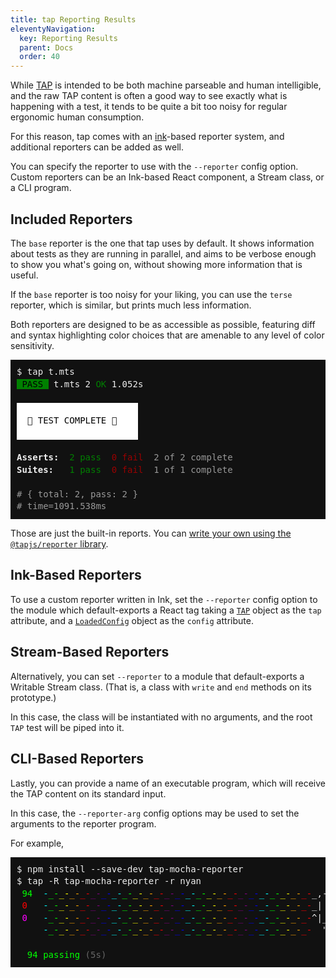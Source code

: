 ```yaml
---
title: tap Reporting Results
eleventyNavigation:
  key: Reporting Results
  parent: Docs
  order: 40
---
```


While [TAP](./tap-format.md) is intended to be both machine
parseable and human intelligible, and the raw TAP content is
often a good way to see exactly what is happening with a test, it
tends to be quite a bit too noisy for regular ergonomic human
consumption.

For this reason, tap comes with an
[ink](https://github.com/vadimdemedes/ink)-based reporter system,
and additional reporters can be added as well.

You can specify the reporter to use with the `--reporter` config
option. Custom reporters can be an Ink-based React component, a
Stream class, or a CLI program.

## Included Reporters

The `base` reporter is the one that tap uses by default. It
shows information about tests as they are running in parallel,
and aims to be verbose enough to show you what's going on,
without showing more information that is useful.

If the `base` reporter is too noisy for your liking, you can use
the `terse` reporter, which is similar, but prints much less
information.

Both reporters are designed to be as accessible as possible,
featuring diff and syntax highlighting color choices that are
amenable to any level of color sensitivity.

<pre
style="background:#111;color:#eee;line-height:1.4;padding:10px;">$ tap t.mts
<span style="color:black;background:green"> PASS </span> t.mts 2 <span style="color:green">OK</span> <span color="#999">1.052s</span>

<div style="width:min-content;background:white;color:black">                       
  🌈 TEST COMPLETE 🌈  
                       </div>
<b>Asserts:</b>  <span style="color:green">2 pass</span>  <span style="color:#900">0 fail</span>  <span style="color:#999">2 of 2 complete</span>
<b>Suites:</b>   <span style="color:green">1 pass</span>  <span style="color:#900">0 fail</span>  <span style="color:#999">1 of 1 complete</span>

<span style="color:#999"># { total: 2, pass: 2 }
# time=1091.538ms</span></pre>

Those are just the built-in reports. You can [write your own
using the `@tapjs/reporter` library](./writing-custom-reporters.md).

## Ink-Based Reporters

To use a custom reporter written in Ink, set the `--reporter`
config option to the module which default-exports a React tag
taking a [`TAP`](./api.md#class-tap) object as the `tap`
attribute, and a
[`LoadedConfig`](https://tapjs.github.io/tapjs/interfaces/_tapjs_config.index.LoadedConfig.html)
object as the `config` attribute.

## Stream-Based Reporters

Alternatively, you can set `--reporter` to a module that
default-exports a Writable Stream class. (That is, a class
with `write` and `end` methods on its prototype.)

In this case, the class will be instantiated with no arguments,
and the root `TAP` test will be piped into it.

## CLI-Based Reporters

Lastly, you can provide a name of an executable program, which
will receive the TAP content on its standard input.

In this case, the `--reporter-arg` config options may be used to
set the arguments to the reporter program.

For example,

<pre style="line-height:1.4;padding:10px;background-color:#111;color:#eee;white-space:pre">$ npm install --save-dev tap-mocha-reporter
$ tap -R tap-mocha-reporter -r nyan
 <span style="color:#0f0">94</span>  <span style="color:cyan">-</span><span style="color:#0f0">_-</span><span style="color:yellow">_-</span><span style="color:orange">_-</span><span style="color:red">_-</span><span style="color:purple">_-</span><span style="color:blue">_-</span><span style="color:cyan">_-</span><span style="color:#0f0">_-</span><span style="color:yellow">_-</span><span style="color:orange">_-</span><span style="color:red">_-</span><span style="color:purple">_-</span><span style="color:blue">_-</span><span style="color:cyan">_-</span><span style="color:#0f0">_-</span><span style="color:yellow">_-</span><span style="color:orange">_-</span><span style="color:red">_-</span><span style="color:purple">_-</span><span style="color:blue">_-</span><span style="color:cyan">_-</span><span style="color:#0f0">_-</span><span style="color:yellow">_-</span><span style="color:orange">_-</span><span style="color:red">_-</span>_,------,
 <span style="color:red">0</span>   <span style="color:cyan">-</span><span style="color:#0f0">_-</span><span style="color:yellow">_-</span><span style="color:orange">_-</span><span style="color:red">_-</span><span style="color:purple">_-</span><span style="color:blue">_-</span><span style="color:cyan">_-</span><span style="color:#0f0">_-</span><span style="color:yellow">_-</span><span style="color:orange">_-</span><span style="color:red">_-</span><span style="color:purple">_-</span><span style="color:blue">_-</span><span style="color:cyan">_-</span><span style="color:#0f0">_-</span><span style="color:yellow">_-</span><span style="color:orange">_-</span><span style="color:red">_-</span><span style="color:purple">_-</span><span style="color:blue">_-</span><span style="color:cyan">_-</span><span style="color:#0f0">_-</span><span style="color:yellow">_-</span><span style="color:orange">_-</span><span style="color:red">_-</span>_|   /\_/\ 
 <span style="color:magenta">0</span>   <span style="color:cyan">-</span><span style="color:#0f0">_-</span><span style="color:yellow">_-</span><span style="color:orange">_-</span><span style="color:red">_-</span><span style="color:purple">_-</span><span style="color:blue">_-</span><span style="color:cyan">_-</span><span style="color:#0f0">_-</span><span style="color:yellow">_-</span><span style="color:orange">_-</span><span style="color:red">_-</span><span style="color:purple">_-</span><span style="color:blue">_-</span><span style="color:cyan">_-</span><span style="color:#0f0">_-</span><span style="color:yellow">_-</span><span style="color:orange">_-</span><span style="color:red">_-</span><span style="color:purple">_-</span><span style="color:blue">_-</span><span style="color:cyan">_-</span><span style="color:#0f0">_-</span><span style="color:yellow">_-</span><span style="color:orange">_-</span><span style="color:red">_-</span>^|__( ^ .^) 
     <span style="color:cyan">-</span><span style="color:#0f0">_-</span><span style="color:yellow">_-</span><span style="color:orange">_-</span><span style="color:red">_-</span><span style="color:purple">_-</span><span style="color:blue">_-</span><span style="color:cyan">_-</span><span style="color:#0f0">_-</span><span style="color:yellow">_-</span><span style="color:orange">_-</span><span style="color:red">_-</span><span style="color:purple">_-</span><span style="color:blue">_-</span><span style="color:cyan">_-</span><span style="color:#0f0">_-</span><span style="color:yellow">_-</span><span style="color:orange">_-</span><span style="color:red">_-</span><span style="color:purple">_-</span><span style="color:blue">_-</span><span style="color:cyan">_-</span><span style="color:#0f0">_-</span><span style="color:yellow">_-</span><span style="color:orange">_-</span><span style="color:red">_-</span>  ""  "" 

  <span style="color:#0f0">94 passing</span> <span style="color:#666">(5s)</span></pre>
